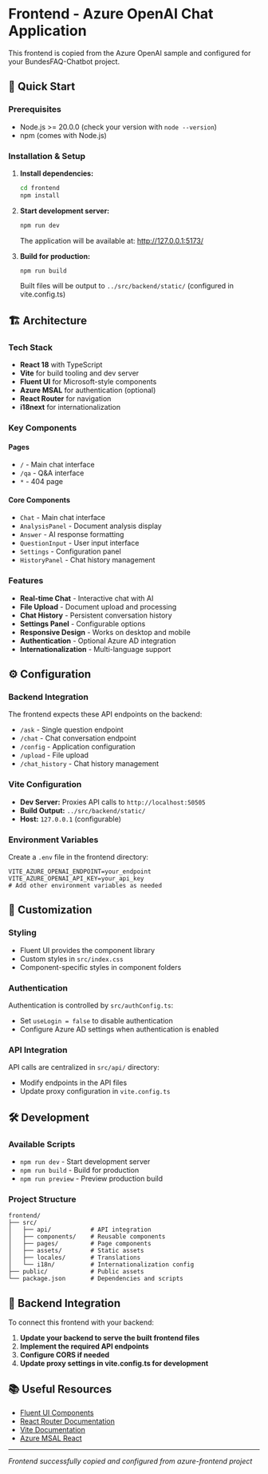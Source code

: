 # Frontend - Azure OpenAI Chat Application

This frontend is copied from the Azure OpenAI sample and configured for your BundesFAQ-Chatbot project.

## 🚀 Quick Start

### Prerequisites
- Node.js >= 20.0.0 (check your version with `node --version`)
- npm (comes with Node.js)

### Installation & Setup

1. **Install dependencies:**
   ```bash
   cd frontend
   npm install
   ```

2. **Start development server:**
   ```bash
   npm run dev
   ```
   The application will be available at: http://127.0.0.1:5173/

3. **Build for production:**
   ```bash
   npm run build
   ```
   Built files will be output to `../src/backend/static/` (configured in vite.config.ts)

## 🏗️ Architecture

### Tech Stack
- **React 18** with TypeScript
- **Vite** for build tooling and dev server
- **Fluent UI** for Microsoft-style components
- **Azure MSAL** for authentication (optional)
- **React Router** for navigation
- **i18next** for internationalization

### Key Components

#### Pages
- `/` - Main chat interface
- `/qa` - Q&A interface
- `*` - 404 page

#### Core Components
- `Chat` - Main chat interface
- `AnalysisPanel` - Document analysis display
- `Answer` - AI response formatting
- `QuestionInput` - User input interface
- `Settings` - Configuration panel
- `HistoryPanel` - Chat history management

### Features
- **Real-time Chat** - Interactive chat with AI
- **File Upload** - Document upload and processing
- **Chat History** - Persistent conversation history
- **Settings Panel** - Configurable options
- **Responsive Design** - Works on desktop and mobile
- **Authentication** - Optional Azure AD integration
- **Internationalization** - Multi-language support

## ⚙️ Configuration

### Backend Integration
The frontend expects these API endpoints on the backend:
- `/ask` - Single question endpoint
- `/chat` - Chat conversation endpoint
- `/config` - Application configuration
- `/upload` - File upload
- `/chat_history` - Chat history management

### Vite Configuration
- **Dev Server:** Proxies API calls to `http://localhost:50505`
- **Build Output:** `../src/backend/static/`
- **Host:** `127.0.0.1` (configurable)

### Environment Variables
Create a `.env` file in the frontend directory:
```env
VITE_AZURE_OPENAI_ENDPOINT=your_endpoint
VITE_AZURE_OPENAI_API_KEY=your_api_key
# Add other environment variables as needed
```

## 🎨 Customization

### Styling
- Fluent UI provides the component library
- Custom styles in `src/index.css`
- Component-specific styles in component folders

### Authentication
Authentication is controlled by `src/authConfig.ts`:
- Set `useLogin = false` to disable authentication
- Configure Azure AD settings when authentication is enabled

### API Integration
API calls are centralized in `src/api/` directory:
- Modify endpoints in the API files
- Update proxy configuration in `vite.config.ts`

## 🛠️ Development

### Available Scripts
- `npm run dev` - Start development server
- `npm run build` - Build for production
- `npm run preview` - Preview production build

### Project Structure
```
frontend/
├── src/
│   ├── api/           # API integration
│   ├── components/    # Reusable components
│   ├── pages/         # Page components
│   ├── assets/        # Static assets
│   ├── locales/       # Translations
│   └── i18n/          # Internationalization config
├── public/            # Public assets
└── package.json       # Dependencies and scripts
```

## 🔄 Backend Integration

To connect this frontend with your backend:

1. **Update your backend to serve the built frontend files**
2. **Implement the required API endpoints**
3. **Configure CORS if needed**
4. **Update proxy settings in vite.config.ts for development**

## 📚 Useful Resources

- [Fluent UI Components](https://developer.microsoft.com/en-us/fluentui#/controls/web)
- [React Router Documentation](https://reactrouter.com/)
- [Vite Documentation](https://vitejs.dev/)
- [Azure MSAL React](https://github.com/AzureAD/microsoft-authentication-library-for-js/tree/dev/lib/msal-react)

---

*Frontend successfully copied and configured from azure-frontend project*